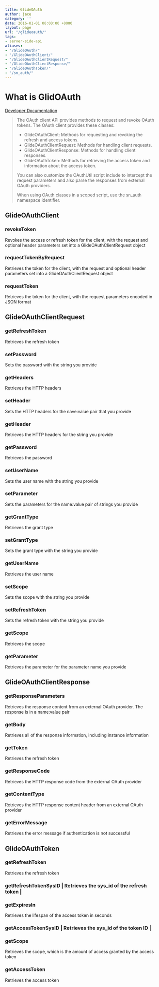 ```yaml
---
title: GlideOAuth
author: jace
category: ''
date: 2016-01-01 00:00:00 +0000
layout: page
url: "/glideoauth/"
tags:
- server-side-api
aliases:
- "/GlideOAuth/"
- "/GlideOAuthClient/"
- "/GlideOAuthClientRequest/"
- "/GlideOAuthClientResponse/"
- "/GlideOAuthToken/"
- "/sn_auth/"
---
```

# What is GlidOAuth
<!--more-->

[Developer Documentation](https://docs.servicenow.com/bundle/kingston-platform-administration/page/administer/security/concept/c_OAuthClientAPIs.html)

> The OAuth client API provides methods to request and revoke OAuth tokens.
> The OAuth client provides these classes:
> - GlideOAuthClient: Methods for requesting and revoking the refresh and access tokens.
> - GlideOAuthClientRequest: Methods for handling client requests.
> - GlideOAuthClientResponse: Methods for handling client responses.
> - GlideOAuthToken: Methods for retrieving the access token and information about the access token.
>
> You can also customize the OAuthUtil script include to intercept the request parameters and also parse the responses from external OAuth providers.
>
> When using OAuth classes in a scoped script, use the sn_auth namespace identifier.


## GlideOAuthClient

### revokeToken 

Revokes the access or refresh token for the client, with the request and optional header parameters set into a GlideOAuthClientRequest object 

### requestTokenByRequest 

Retrieves the token for the client, with the request and optional header parameters set into a GlideOAuthClientRequest object                 

### requestToken 

Retrieves the token for the client, with the request parameters encoded in JSON format                                                        


## GlideOAuthClientRequest

### getRefreshToken 

Retrieves the refresh token                                        

### setPassword 

Sets the password with the string you provide                      

### getHeaders 

Retrieves the HTTP headers                                         

### setHeader 

Sets the HTTP headers for the nave:value pair that you provide     

### getHeader 

Retrieves the HTTP headers for the string you provide              

### getPassword 

Retrieves the password                                             

### setUserName 

Sets the user name with the string you provide                     

### setParameter 

Sets the parameters for the name:value pair of strings you provide 

### getGrantType 

Retrieves the grant type                                           

### setGrantType 

Sets the grant type with the string you provide                    

### getUserName 

Retrieves the user name                                            

### setScope 

Sets the scope with the string you provide                         

### setRefreshToken 

Sets the refresh token with the string you provide                 

### getScope 

Retrieves the scope                                                

### getParameter 

Retrieves the parameter for the parameter name you provide         


## GlideOAuthClientResponse

### getResponseParameters 

Retrieves the response content from an external OAuth provider. The response is in a name:value pair 

### getBody 

Retrieves all of the response information, including instance information                            

### getToken 

Retrieves the refresh token                                                                          

### getResponseCode 

Retrieves the HTTP response code from the external OAuth provider                                    

### getContentType 

Retrieves the HTTP response content header from an external OAuth provider                           

### getErrorMessage 

Retrieves the error message if authentication is not successful                                      


## GlideOAuthToken

### getRefreshToken 

Retrieves the refresh token                                                    

### getRefreshTokenSysID</a> | Retrieves the sys\_id of the refresh token                                     |
### getExpiresIn 

Retrieves the lifespan of the access token in seconds                          

### getAccessTokenSysID</a>  | Retrieves the sys\_id of the token ID                                          |
### getScope 

Retrieves the scope, which is the amount of access granted by the access token 

### getAccessToken 

Retrieves the access token